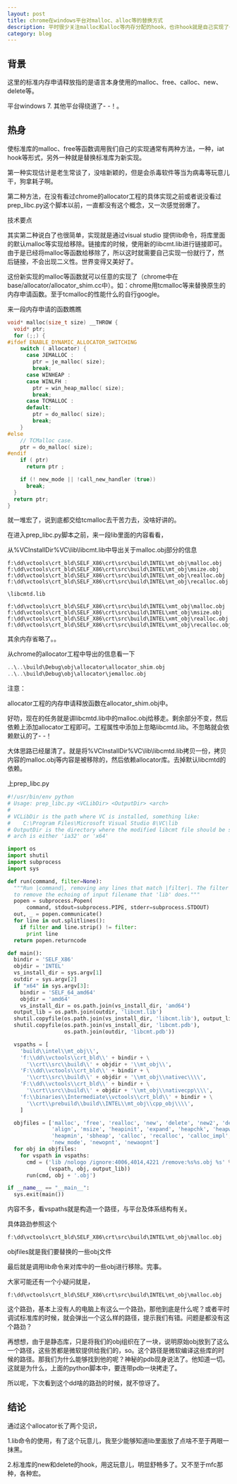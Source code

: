 ```yaml
---
layout: post
title: chrome在windows平台对malloc、alloc等的替换方式
description: 平时很少关注malloc和alloc等内存分配的hook，也许hook就是自己实现了一套内存分配的接口，这种方式不适合全局使用，若想全局使用还需要替换掉整个runtime的hook。
category: blog
---
```


## 背景

这里的标准内存申请释放指的是语言本身使用的malloc、free、calloc、new、delete等。

平台windows 7. 其他平台得绕道了- -！。

## 热身

使标准库的malloc、free等函数调用我们自己的实现通常有两种方法，一种，iat hook等形式，另外一种就是替换标准库为新实现。

第一种实现估计是老生常谈了，没啥新颖的，但是会杀毒软件等当为病毒等玩意儿干，狗拿耗子啊。

第二种方法，在没有看过chrome的allocator工程的具体实现之前或者说没看过prep_libc.py这个脚本以前，一直都没有这个概念，又一次感觉弱爆了。

技术要点

其实第二种说白了也很简单，实现就是通过visual studio 提供lib命令，将库里面的默认malloc等实现给移除。链接库的时候，使用新的libcmt.lib进行链接即可。由于是已经将malloc等函数给移除了，所以这时就需要自己实现一份就行了，然后链接，不会出现二义性。世界变得又美好了。

这份新实现的malloc等函数就可以任意的实现了（chrome中在base/allocator/allocator_shim.cc中）。如：chrome用tcmalloc等来替换原生的内存申请函数。至于tcmalloc的性能什么的自行google。

来一段内存申请的函数瞧瞧

```cpp
void* malloc(size_t size) __THROW {
  void* ptr;
  for (;;) {
#ifdef ENABLE_DYNAMIC_ALLOCATOR_SWITCHING
    switch ( allocator) {
      case JEMALLOC :
        ptr = je_malloc( size);
        break;
      case WINHEAP :
      case WINLFH :
        ptr = win_heap_malloc( size);
        break;
      case TCMALLOC :
      default:
        ptr = do_malloc( size);
        break;
    }
#else
    // TCMalloc case.
    ptr = do_malloc( size);
#endif
    if ( ptr)
      return ptr ;

    if (! new_mode || !call_new_handler (true))
      break;
  }
  return ptr;
}
```
就一堆宏了，说到底都交给tcmalloc去干苦力去，没啥好讲的。

在进入prep_libc.py脚本之前，来一段lib里面的内容看看，

从%VCInstallDir%VC\lib\libcmt.lib中导出关于malloc.obj部分的信息

```
f:\dd\vctools\crt_bld\SELF_X86\crt\src\build\INTEL\mt_obj\malloc.obj
f:\dd\vctools\crt_bld\SELF_X86\crt\src\build\INTEL\mt_obj\msize.obj
f:\dd\vctools\crt_bld\SELF_X86\crt\src\build\INTEL\mt_obj\realloc.obj
f:\dd\vctools\crt_bld\SELF_X86\crt\src\build\INTEL\mt_obj\recalloc.obj

\libcmtd.lib

f:\dd\vctools\crt_bld\SELF_X86\crt\src\build\INTEL\xmt_obj\malloc.obj
f:\dd\vctools\crt_bld\SELF_X86\crt\src\build\INTEL\xmt_obj\msize.obj
f:\dd\vctools\crt_bld\SELF_X86\crt\src\build\INTEL\xmt_obj\realloc.obj
f:\dd\vctools\crt_bld\SELF_X86\crt\src\build\INTEL\xmt_obj\recalloc.obj
```
其余内存省略了。。


从chrome的allocator工程中导出的信息看一下
```cpp
..\..\build\Debug\obj\allocator\allocator_shim.obj
..\..\build\Debug\obj\allocator\jemalloc.obj
```
注意：

allocator工程的内存申请释放函数在allocator_shim.obj中。

好叻，现在的任务就是讲libcmtd.lib中的malloc.obj给移走。剩余部分不变，然后依赖上添加allocator工程即可。工程属性中添加上忽略libcmtd.lib。不忽略就会依赖默认的了- -！


大体思路已经屡清了。就是将%VCInstallDir%VC\lib\libcmtd.lib拷贝一份，拷贝内容的malloc.obj等内容是被移除的，然后依赖allocator库。去掉默认libcmtd的依赖。

上prep_libc.py

```python
#!/usr/bin/env python
# Usage: prep_libc.py <VCLibDir> <OutputDir> <arch>
#
# VCLibDir is the path where VC is installed, something like:
#    C:\Program Files\Microsoft Visual Studio 8\VC\lib
# OutputDir is the directory where the modified libcmt file should be stored.
# arch is either 'ia32' or 'x64'

import os
import shutil
import subprocess
import sys

def run(command, filter=None):
  """Run |command|, removing any lines that match |filter|. The filter is
  to remove the echoing of input filename that 'lib' does."""
  popen = subprocess.Popen(
      command, stdout=subprocess.PIPE, stderr=subprocess.STDOUT)
  out, _ = popen.communicate()
  for line in out.splitlines():
    if filter and line.strip() != filter:
      print line
  return popen.returncode

def main():
  bindir = 'SELF_X86'
  objdir = 'INTEL'
  vs_install_dir = sys.argv[1]
  outdir = sys.argv[2]
  if "x64" in sys.argv[3]:
    bindir = 'SELF_64_amd64'
    objdir = 'amd64'
    vs_install_dir = os.path.join(vs_install_dir, 'amd64')
  output_lib = os.path.join(outdir, 'libcmt.lib')
  shutil.copyfile(os.path.join(vs_install_dir, 'libcmt.lib'), output_lib)
  shutil.copyfile(os.path.join(vs_install_dir, 'libcmt.pdb'),
                  os.path.join(outdir, 'libcmt.pdb'))

  vspaths = [
    'build\\intel\\mt_obj\\',
    'f:\\dd\\vctools\\crt_bld\\' + bindir + \
      '\\crt\\src\\build\\' + objdir + '\\mt_obj\\',
    'F:\\dd\\vctools\\crt_bld\\' + bindir + \
      '\\crt\\src\\build\\' + objdir + '\\mt_obj\\nativec\\\\',
    'F:\\dd\\vctools\\crt_bld\\' + bindir + \
      '\\crt\\src\\build\\' + objdir + '\\mt_obj\\nativecpp\\\\',
    'f:\\binaries\\Intermediate\\vctools\\crt_bld\\' + bindir + \
      '\\crt\\prebuild\\build\\INTEL\\mt_obj\\cpp_obj\\\\',
    ]

  objfiles = ['malloc', 'free', 'realloc', 'new', 'delete', 'new2', 'delete2',
              'align', 'msize', 'heapinit', 'expand', 'heapchk', 'heapwalk',
              'heapmin', 'sbheap', 'calloc', 'recalloc', 'calloc_impl',
              'new_mode', 'newopnt', 'newaopnt']
  for obj in objfiles:
    for vspath in vspaths:
      cmd = ('lib /nologo /ignore:4006,4014,4221 /remove:%s%s.obj %s' %
             (vspath, obj, output_lib))
      run(cmd, obj + '.obj')

if __name__ == "__main__":
  sys.exit(main())
```

内容不多，看vspaths就是构造一个路径，与平台及体系结构有关。

具体路劲参照这个

```cpp
f:\dd\vctools\crt_bld\SELF_X86\crt\src\build\INTEL\mt_obj\malloc.obj
```

objfiles就是我们要替换的一些obj文件

最后就是调用lib命令来对库中的一些obj进行移除。完事。


大家可能还有一个小疑问就是，

```
f:\dd\vctools\crt_bld\SELF_X86\crt\src\build\INTEL\mt_obj\malloc.obj
```

这个路劲，基本上没有人的电脑上有这么一个路劲，那他到底是什么呢？或者平时调试标准库的时候，就会弹出一个这么样的路径，提示我们有错。问题是都没有这个路劲？

再想想，由于是静态库，只是将我们的obj组织在了一块，说明原始obj放到了这么一个路径，这些苦都是微软提供给我们的，so。这个路径是微软编译这些库的时候的路径。那我们为什么能够找到他的呢？神秘的pdb现身说法了。他知道一切。这就是为什么，上面的python脚本中，要连带pdb一块拷走了。


所以呢，下次看到这个dd啥的路劲的时候，就不惊讶了。


## 结论

通过这个allocator长了两个见识，

1.lib命令的使用，有了这个玩意儿，我至少能够知道lib里面放了点啥不至于两眼一抹黑。

2.标准库的new和delete的hook，用这玩意儿，明显舒畅多了。又不至于mfc那种，各种宏。